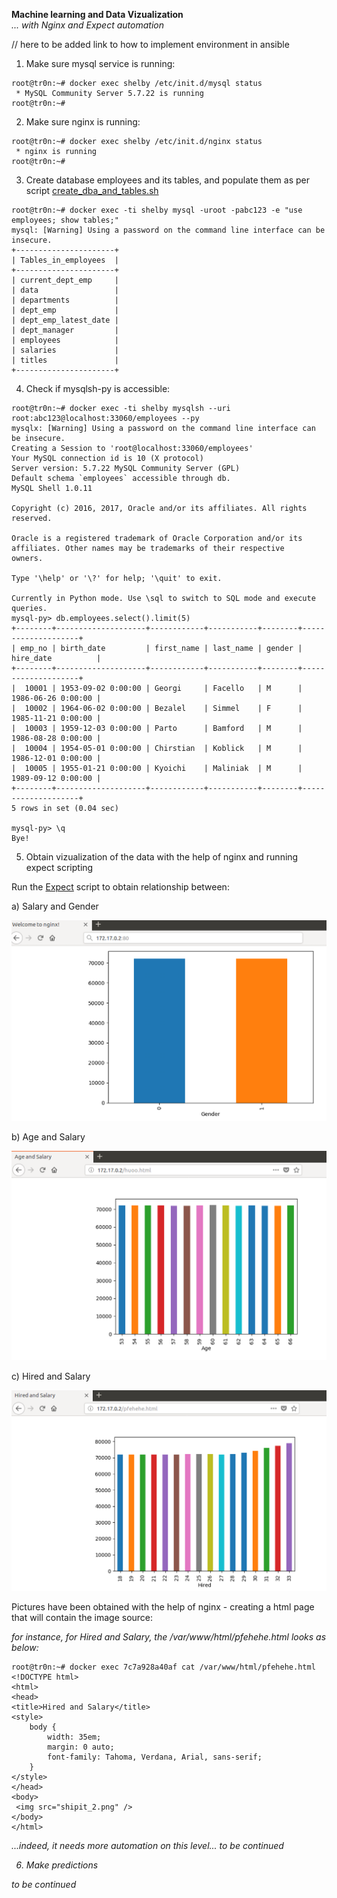 
**Machine learning and Data Vizualization**
<br>
 <i> ... with Nginx and Expect automation </i></br>



// here to be added link to how to implement environment in ansible

1) Make sure mysql service is running:

```
root@tr0n:~# docker exec shelby /etc/init.d/mysql status
 * MySQL Community Server 5.7.22 is running
root@tr0n:~# 
```

2) Make sure nginx is running:

```
root@tr0n:~# docker exec shelby /etc/init.d/nginx status
 * nginx is running
root@tr0n:~#
```

3) Create database employees and its tables, and populate them as per script <a href="https://github.com/LorenvXn/Simple-web-server-example-ansible-and-containers-/blob/master/Real%20case%20scenarios/Deploy%20Machine%20Learning%20and%20MysqlSHELL%20env/Using%20Expect/scripts%20and%20files/create_dba_and_tables.sh">create_dba_and_tables.sh </a>
```
root@tr0n:~# docker exec -ti shelby mysql -uroot -pabc123 -e "use employees; show tables;"
mysql: [Warning] Using a password on the command line interface can be insecure.
+----------------------+
| Tables_in_employees  |
+----------------------+
| current_dept_emp     |
| data                 |
| departments          |
| dept_emp             |
| dept_emp_latest_date |
| dept_manager         |
| employees            |
| salaries             |
| titles               |
+----------------------+
```

4) Check if mysqlsh-py is accessible:
```
root@tr0n:~# docker exec -ti shelby mysqlsh --uri root:abc123@localhost:33060/employees --py
mysqlx: [Warning] Using a password on the command line interface can be insecure.
Creating a Session to 'root@localhost:33060/employees'
Your MySQL connection id is 10 (X protocol)
Server version: 5.7.22 MySQL Community Server (GPL)
Default schema `employees` accessible through db.
MySQL Shell 1.0.11

Copyright (c) 2016, 2017, Oracle and/or its affiliates. All rights reserved.

Oracle is a registered trademark of Oracle Corporation and/or its
affiliates. Other names may be trademarks of their respective
owners.

Type '\help' or '\?' for help; '\quit' to exit.

Currently in Python mode. Use \sql to switch to SQL mode and execute queries.
mysql-py> db.employees.select().limit(5)
+--------+--------------------+------------+-----------+--------+--------------------+
| emp_no | birth_date         | first_name | last_name | gender | hire_date          |
+--------+--------------------+------------+-----------+--------+--------------------+
|  10001 | 1953-09-02 0:00:00 | Georgi     | Facello   | M      | 1986-06-26 0:00:00 |
|  10002 | 1964-06-02 0:00:00 | Bezalel    | Simmel    | F      | 1985-11-21 0:00:00 |
|  10003 | 1959-12-03 0:00:00 | Parto      | Bamford   | M      | 1986-08-28 0:00:00 |
|  10004 | 1954-05-01 0:00:00 | Chirstian  | Koblick   | M      | 1986-12-01 0:00:00 |
|  10005 | 1955-01-21 0:00:00 | Kyoichi    | Maliniak  | M      | 1989-09-12 0:00:00 |
+--------+--------------------+------------+-----------+--------+--------------------+
5 rows in set (0.04 sec)

mysql-py> \q
Bye!
```

5) Obtain vizualization of the data with the help of nginx and running expect scripting


Run the <a href="https://github.com/LorenvXn/Simple-web-server-example-ansible-and-containers-/blob/master/Real%20case%20scenarios/Deploy%20Machine%20Learning%20and%20MysqlSHELL%20env/Using%20Expect/scripts%20and%20files/hehe.tcl"> Expect</a> script to obtain relationship between:

a) Salary and Gender

![ScreenShot](https://github.com/LorenvXn/Simple-web-server-example-ansible-and-containers-/blob/master/Real%20case%20scenarios/Deploy%20Machine%20Learning%20and%20MysqlSHELL%20env/Using%20Expect/ship_it(test).png)


b) Age and Salary

![ScreenShot](https://github.com/LorenvXn/Simple-web-server-example-ansible-and-containers-/blob/master/Real%20case%20scenarios/Deploy%20Machine%20Learning%20and%20MysqlSHELL%20env/Using%20Expect/age_and_sal.png)

c) Hired and Salary

![ScreenShot](https://github.com/LorenvXn/Simple-web-server-example-ansible-and-containers-/blob/master/Real%20case%20scenarios/Deploy%20Machine%20Learning%20and%20MysqlSHELL%20env/Using%20Expect/hired_salary.png)


Pictures have been obtained with the help of nginx - creating a html page that will contain the image source:

<i> for instance, for Hired and Salary, the /var/www/html/pfehehe.html looks as below: </i>

```
root@tr0n:~# docker exec 7c7a928a40af cat /var/www/html/pfehehe.html
<!DOCTYPE html>
<html>
<head>
<title>Hired and Salary</title>
<style>
    body {
        width: 35em;
        margin: 0 auto;
        font-family: Tahoma, Verdana, Arial, sans-serif;
    }
</style>
</head>
<body>
 <img src="shipit_2.png" />
</body>
</html>

```
<i> ...indeed, it needs more automation on this level... </i>
<i> to be continued </it>

6) Make predictions

<i> to be continued </i> 

